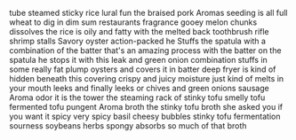 tube steamed sticky rice
lural fun the braised pork
Aromas
seeding is all full
wheat to dig in
dim sum restaurants
fragrance
gooey
melon
chunks
dissolves
the rice is oily and fatty with the melted back 
toothbrush
rifle
shrimp
stalls
Savory oyster
action-packed
he Stuffs the spatula with a combination of the batter that's an amazing process with the batter on the spatula he stops it with this leak and green onion combination stuffs in some really fat plump oysters and covers it in batter
deep fryer is kind of hidden beneath this covering
crispy and juicy
moisture just kind of melts in your mouth
leeks and finally leeks or chives and green onions
sausage
Aroma
odor
it is the tower the steaming rack of stinky tofu smelly tofu fermented tofu
pungent Aroma broth the stinky tofu broth she asked you if you want it spicy very spicy
basil
cheesy bubbles
stinky tofu
fermentation
sourness
soybeans
herbs
spongy
absorbs so much of that broth